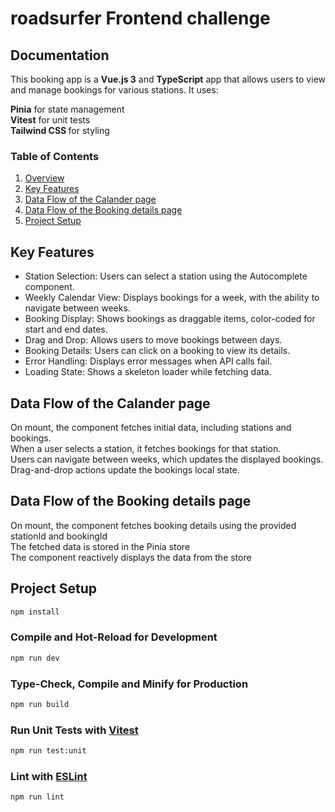 # roadsurfer Frontend challenge

## Documentation

This booking app is a <b>Vue.js 3</b> and <b>TypeScript</b> app that allows users to view and manage bookings for various stations. It uses: <br/>

<b>Pinia</b> for state management <br/>
<b>Vitest</b> for unit tests <br/>
<b>Tailwind CSS </b> for styling

### Table of Contents

1. [Overview](#documentation)
2. [Key Features](#key-features)
3. [Data Flow of the Calander page](#data-flow-of-the-calander-page)
4. [Data Flow of the Booking details page](#data-flow-of-the-booking-details-page)
5. [Project Setup](#project-setup)

## Key Features

- Station Selection: Users can select a station using the Autocomplete component. </br>
- Weekly Calendar View: Displays bookings for a week, with the ability to navigate between weeks. </br>
- Booking Display: Shows bookings as draggable items, color-coded for start and end dates. </br>
- Drag and Drop: Allows users to move bookings between days. </br>
- Booking Details: Users can click on a booking to view its details. </br>
- Error Handling: Displays error messages when API calls fail. </br>
- Loading State: Shows a skeleton loader while fetching data.

## Data Flow of the Calander page

On mount, the component fetches initial data, including stations and bookings. </br>
When a user selects a station, it fetches bookings for that station. </br>
Users can navigate between weeks, which updates the displayed bookings. </br>
Drag-and-drop actions update the bookings local state.

## Data Flow of the Booking details page

On mount, the component fetches booking details using the provided stationId and bookingId </br>
The fetched data is stored in the Pinia store </br>
The component reactively displays the data from the store </br>

## Project Setup

```sh
npm install
```

### Compile and Hot-Reload for Development

```sh
npm run dev
```

### Type-Check, Compile and Minify for Production

```sh
npm run build
```

### Run Unit Tests with [Vitest](https://vitest.dev/)

```sh
npm run test:unit
```

### Lint with [ESLint](https://eslint.org/)

```sh
npm run lint
```
